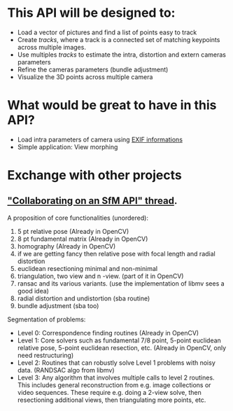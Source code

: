 # This API will be designed to: #
  * Load a vector of pictures and find a list of points easy to track
  * Create _tracks_, where a track is a connected set of matching keypoints across multiple images.
  * Use multiples _tracks_ to estimate the intra, distortion and extern cameras parameters
  * Refine the cameras parameters (bundle adjustment)
  * Visualize the 3D points across multiple camera

# What would be great to have in this API? #

  * Load intra parameters of camera using <a href='http://en.wikipedia.org/wiki/Exchangeable_image_file_format'>EXIF informations</a>
  * Simple application: View morphing

# Exchange with other projects #
## ["Collaborating on an SfM API" thread](http://groups.google.com/group/libmv-devel/browse_thread/thread/6a4c895f88df22ef). ##

A proposition of core functionalities (unordered):
  1. 5 pt relative pose (Already in OpenCV)
  1. 8 pt fundamental matrix (Already in OpenCV)
  1. homography (Already in OpenCV)
  1. if we are getting fancy then relative pose with focal length and radial distortion
  1. euclidean resectioning minimal and non-minimal
  1. triangulation, two view and n -view. (part of it in OpenCV)
  1. ransac and its various variants. (use the implementation of libmv sees a good idea)
  1. radial distortion and undistortion (sba routine)
  1. bundle adjustment (sba too)

Segmentation of problems:
  * Level 0: Correspondence finding routines (Already in OpenCV)
  * Level 1: Core solvers such as fundamental 7/8 point, 5-point euclidean relative pose, 5-point euclidean resection, etc. (Already in OpenCV, only need restructuring)
  * Level 2: Routines that can robustly solve Level 1 problems with noisy data. (RANDSAC algo from libmv)
  * Level 3: Any algorithm that involves multiple calls to level 2 routines. This includes general reconstruction from e.g. image collections or video sequences. These require e.g. doing a 2-view solve, then resectioning additional views, then triangulating more points, etc.